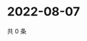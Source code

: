 # 2022-08-07

共 0 条

<!-- BEGIN WEIBO -->
<!-- 最后更新时间 Sun Aug 07 2022 22:00:54 GMT+0800 (China Standard Time) -->

<!-- END WEIBO -->
